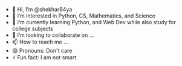 - 👋 Hi, I’m @shekhar84ya
- 👀 I’m interested in Python, CS, Mathematics, and Science
- 🌱 I’m currently learning Python, and Web Dev while also study for college subjects
- 💞️ I’m looking to collaborate on ...
- 📫 How to reach me ...
- 😄 Pronouns: Don't care
- ⚡ Fun fact: I am not smart

<!---
shekhar84ya/shekhar84ya is a ✨ special ✨ repository because its `README.md` (this file) appears on your GitHub profile.
You can click the Preview link to take a look at your changes.
--->

